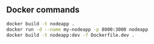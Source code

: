 ## Docker commands

```bash
docker build -t nodeapp .
docker run -d --name my-nodeapp -p 8000:3000 nodeapp
docker build -t nodeapp:dev -f Dockerfile.dev .
```
